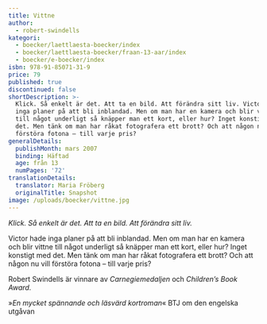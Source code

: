 ```yaml
---
title: Vittne
author:
  - robert-swindells
kategori:
  - boecker/laettlaesta-boecker/index
  - boecker/laettlaesta-boecker/fraan-13-aar/index
  - boecker/e-boecker/index
isbn: 978-91-85071-31-9
price: 79
published: true
discontinued: false
shortDescription: >-
  Klick. Så enkelt är det. Att ta en bild. Att förändra sitt liv. Victor hade
  inga planer på att bli inblandad. Men om man har en kamera och blir vittne
  till något underligt så knäpper man ett kort, eller hur? Inget konstigt med
  det. Men tänk om man har råkat fotografera ett brott? Och att någon nu vill
  förstöra fotona – till varje pris?
generalDetails:
  publishMonth: mars 2007
  binding: Häftad
  age: från 13
  numPages: '72'
translationDetails:
  translator: Maria Fröberg
  originalTitle: Snapshot
image: /uploads/boecker/vittne.jpg
---
```

_Klick. Så enkelt är det. Att ta en bild. Att förändra sitt liv._

Victor hade inga planer på att bli inblandad. Men om man har en kamera och blir vittne till något underligt så knäpper man ett kort, eller hur? Inget konstigt med det. Men tänk om man har råkat fotografera ett brott? Och att någon nu vill förstöra fotona – till varje pris?

Robert Swindells är vinnare av _Carnegie­medaljen_ och _Children’s Book Award._

»_En mycket spännande och läsvärd kortroman_« BTJ om den engelska utgåvan
